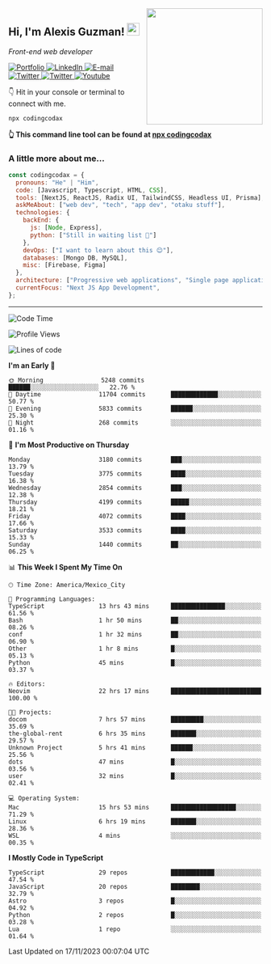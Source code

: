 <img align='right' src="https://media.giphy.com/media/M9gbBd9nbDrOTu1Mqx/giphy.gif" width="230">
<h2>Hi, I'm Alexis Guzman! <img src="https://media.giphy.com/media/hvRJCLFzcasrR4ia7z/giphy.gif" width="25px"></h2>
<p><em>Front-end web developer</em></p>

<p>
  <a href='https://www.codingcodax.dev' target='_blank'>
    <img alt='Portfolio' src='https://img.shields.io/badge/Portfolio-black?logo=vercel&style=flat-square'>
  </a>
  <a href='https://linkedin.com/in/codingcodax' target='_blank'>
    <img alt='LinkedIn' src='https://img.shields.io/badge/LinkedIn-black?logo=LinkedIn&style=flat-square'>
  </a>
  <a href='mailto:codingcodax@gmail.com' target='_blank'>
    <img alt='E-mail' src='https://img.shields.io/badge/Email-black?logo=Gmail&style=flat-square'>
  </a>
  <a href='https://twitter.com/codingcodax' target='_blank'>
    <img alt='Twitter' src='https://img.shields.io/badge/Twitter-black?logo=Twitter&style=flat-square'>
  </a>
  <a href='https://www.instagram.com/codingcodax' target='_blank'>
    <img alt='Twitter' src='https://img.shields.io/badge/Instagram-black?logo=Instagram&style=flat-square'>
  </a>
  <a href='https://www.youtube.com/@codingcodax' target='_blank'>
    <img alt='Youtube' src='https://img.shields.io/badge/YouTube-black?logo=Youtube&style=flat-square'>
  </a>
</p>

👇 Hit in your console or terminal to connect with me.

```bash
npx codingcodax
```
**👆 This command line tool can be found at [npx codingcodax](https://github.com/codingcodax/npx-codingcodax)**

<h3>A little more about me...</h3>

```javascript
const codingcodax = {
  pronouns: "He" | "Him",
  code: [Javascript, Typescript, HTML, CSS],
  tools: [NextJS, ReactJS, Radix UI, TailwindCSS, Headless UI, Prisma],
  askMeAbout: ["web dev", "tech", "app dev", "otaku stuff"],
  technologies: {
    backEnd: {
      js: [Node, Express],
      python: ["Still in waiting list 🥲"]
    },
    devOps: ["I want to learn about this 😊"],
    databases: [Mongo DB, MySQL],
    misc: [Firebase, Figma]
  },
  architecture: ["Progressive web applications", "Single page applications"],
  currentFocus: "Next JS App Development",
};
```

---

<!--START_SECTION:waka-->
![Code Time](http://img.shields.io/badge/Code%20Time-1%2C941%20hrs%2054%20mins-blue)

![Profile Views](http://img.shields.io/badge/Profile%20Views-0-blue)

![Lines of code](https://img.shields.io/badge/From%20Hello%20World%20I%27ve%20Written-10.0%20million%20lines%20of%20code-blue)

**I'm an Early 🐤** 

```text
🌞 Morning                5248 commits        ██████░░░░░░░░░░░░░░░░░░░   22.76 % 
🌆 Daytime                11704 commits       █████████████░░░░░░░░░░░░   50.77 % 
🌃 Evening                5833 commits        ██████░░░░░░░░░░░░░░░░░░░   25.30 % 
🌙 Night                  268 commits         ░░░░░░░░░░░░░░░░░░░░░░░░░   01.16 % 
```
📅 **I'm Most Productive on Thursday** 

```text
Monday                   3180 commits        ███░░░░░░░░░░░░░░░░░░░░░░   13.79 % 
Tuesday                  3775 commits        ████░░░░░░░░░░░░░░░░░░░░░   16.38 % 
Wednesday                2854 commits        ███░░░░░░░░░░░░░░░░░░░░░░   12.38 % 
Thursday                 4199 commits        █████░░░░░░░░░░░░░░░░░░░░   18.21 % 
Friday                   4072 commits        ████░░░░░░░░░░░░░░░░░░░░░   17.66 % 
Saturday                 3533 commits        ████░░░░░░░░░░░░░░░░░░░░░   15.33 % 
Sunday                   1440 commits        ██░░░░░░░░░░░░░░░░░░░░░░░   06.25 % 
```


📊 **This Week I Spent My Time On** 

```text
🕑︎ Time Zone: America/Mexico_City

💬 Programming Languages: 
TypeScript               13 hrs 43 mins      ███████████████░░░░░░░░░░   61.56 % 
Bash                     1 hr 50 mins        ██░░░░░░░░░░░░░░░░░░░░░░░   08.26 % 
conf                     1 hr 32 mins        ██░░░░░░░░░░░░░░░░░░░░░░░   06.90 % 
Other                    1 hr 8 mins         █░░░░░░░░░░░░░░░░░░░░░░░░   05.13 % 
Python                   45 mins             █░░░░░░░░░░░░░░░░░░░░░░░░   03.37 % 

🔥 Editors: 
Neovim                   22 hrs 17 mins      █████████████████████████   100.00 % 

🐱‍💻 Projects: 
docom                    7 hrs 57 mins       █████████░░░░░░░░░░░░░░░░   35.69 % 
the-global-rent          6 hrs 35 mins       ███████░░░░░░░░░░░░░░░░░░   29.57 % 
Unknown Project          5 hrs 41 mins       ██████░░░░░░░░░░░░░░░░░░░   25.56 % 
dots                     47 mins             █░░░░░░░░░░░░░░░░░░░░░░░░   03.56 % 
user                     32 mins             █░░░░░░░░░░░░░░░░░░░░░░░░   02.41 % 

💻 Operating System: 
Mac                      15 hrs 53 mins      ██████████████████░░░░░░░   71.29 % 
Linux                    6 hrs 19 mins       ███████░░░░░░░░░░░░░░░░░░   28.36 % 
WSL                      4 mins              ░░░░░░░░░░░░░░░░░░░░░░░░░   00.35 % 
```

**I Mostly Code in TypeScript** 

```text
TypeScript               29 repos            ████████████░░░░░░░░░░░░░   47.54 % 
JavaScript               20 repos            ████████░░░░░░░░░░░░░░░░░   32.79 % 
Astro                    3 repos             █░░░░░░░░░░░░░░░░░░░░░░░░   04.92 % 
Python                   2 repos             █░░░░░░░░░░░░░░░░░░░░░░░░   03.28 % 
Lua                      1 repo              ░░░░░░░░░░░░░░░░░░░░░░░░░   01.64 % 
```




 Last Updated on 17/11/2023 00:07:04 UTC
<!--END_SECTION:waka-->
